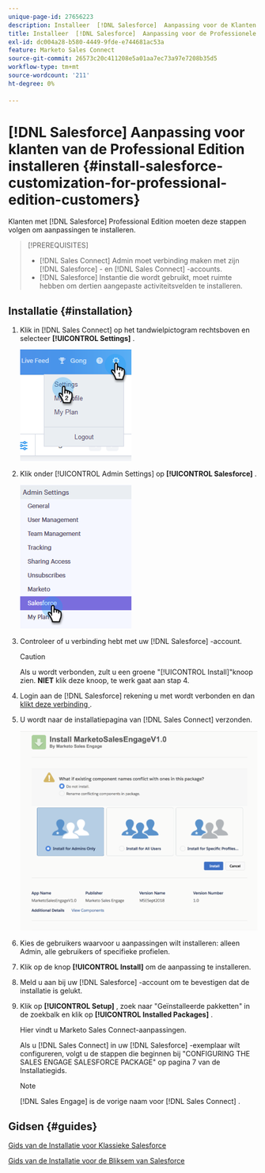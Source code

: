 ```yaml
---
unique-page-id: 27656223
description: Installeer  [!DNL Salesforce]  Aanpassing voor de Klanten van de Professionele Uitgave - de Documentatie van Marketo - de Documentatie van het Product
title: Installeer  [!DNL Salesforce]  Aanpassing voor de Professionele Klanten van de Uitgave
exl-id: dc004a28-b580-4449-9fde-e744681ac53a
feature: Marketo Sales Connect
source-git-commit: 26573c20c411208e5a01aa7ec73a97e7208b35d5
workflow-type: tm+mt
source-wordcount: '211'
ht-degree: 0%

---
```


# [!DNL Salesforce] Aanpassing voor klanten van de Professional Edition installeren {#install-salesforce-customization-for-professional-edition-customers}

Klanten met [!DNL Salesforce] Professional Edition moeten deze stappen volgen om aanpassingen te installeren.

>[!PREREQUISITES]
>
>* [!DNL Sales Connect] Admin moet verbinding maken met zijn [!DNL Salesforce] - en [!DNL Sales Connect] -accounts.
>* [!DNL Salesforce] Instantie die wordt gebruikt, moet ruimte hebben om dertien aangepaste activiteitsvelden te installeren.

## Installatie {#installation}

1. Klik in [!DNL Sales Connect] op het tandwielpictogram rechtsboven en selecteer **[!UICONTROL Settings]** .

   ![](assets/one-4.png)

1. Klik onder [!UICONTROL Admin Settings] op **[!UICONTROL Salesforce]** .

   ![](assets/two-4.png)

1. Controleer of u verbinding hebt met uw [!DNL Salesforce] -account.

   >[!CAUTION]
   >
   >Als u wordt verbonden, zult u een groene &quot;[!UICONTROL Install]&quot;knoop zien. **NIET** klik deze knoop, te werk gaat aan stap 4.

1. Login aan de [!DNL Salesforce] rekening u met wordt verbonden en dan [ klikt deze verbinding ](https://login.salesforce.com/packaging/installPackage.apexp?p0=04t0b000001oWEZ).
1. U wordt naar de installatiepagina van [!DNL Sales Connect] verzonden.

   ![](assets/install-package.png)

1. Kies de gebruikers waarvoor u aanpassingen wilt installeren: alleen Admin, alle gebruikers of specifieke profielen.
1. Klik op de knop **[!UICONTROL Install]** om de aanpassing te installeren.
1. Meld u aan bij uw [!DNL Salesforce] -account om te bevestigen dat de installatie is gelukt.
1. Klik op **[!UICONTROL Setup]** , zoek naar &quot;Geïnstalleerde pakketten&quot; in de zoekbalk en klik op **[!UICONTROL Installed Packages]** .

   Hier vindt u Marketo Sales Connect-aanpassingen.

   Als u [!DNL Sales Connect] in uw [!DNL Salesforce] -exemplaar wilt configureren, volgt u de stappen die beginnen bij &quot;CONFIGURING THE SALES ENGAGE SALESFORCE PACKAGE&quot; op pagina 7 van de Installatiegids.

   >[!NOTE]
   >
   >[!DNL Sales Engage] is de vorige naam voor [!DNL Sales Connect] .

## Gidsen {#guides}

[ Gids van de Installatie voor Klassieke Salesforce ](https://s3.amazonaws.com/tout-user-store/salesforce/assets/Marketo+Sales+Engage+For+Salesforce_+Installation+and+Success+Guide.pdf)

[ Gids van de Installatie voor de Bliksem van Salesforce ](https://s3.amazonaws.com/tout-user-store/salesforce/assets/SF+Guide+for+Lightning.pdf)

